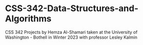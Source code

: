 # CSS-342-Data-Structures-and-Algorithms
CSS 342 Projects by Hemza Al-Shamari taken at the University of Washington - Bothell in Winter 2023 
with professor Lesley Kalmin
